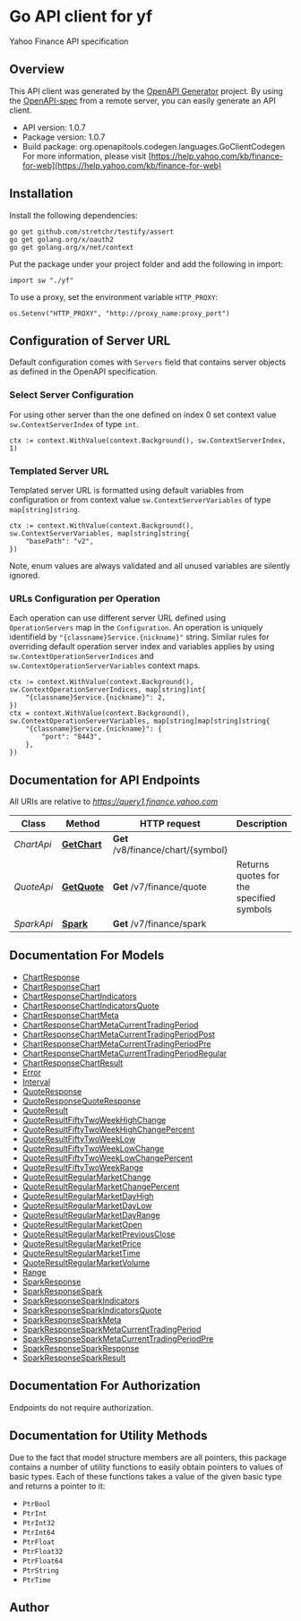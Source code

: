 # Go API client for yf

Yahoo Finance API specification

## Overview
This API client was generated by the [OpenAPI Generator](https://openapi-generator.tech) project.  By using the [OpenAPI-spec](https://www.openapis.org/) from a remote server, you can easily generate an API client.

- API version: 1.0.7
- Package version: 1.0.7
- Build package: org.openapitools.codegen.languages.GoClientCodegen
For more information, please visit [https://help.yahoo.com/kb/finance-for-web](https://help.yahoo.com/kb/finance-for-web)

## Installation

Install the following dependencies:

```shell
go get github.com/stretchr/testify/assert
go get golang.org/x/oauth2
go get golang.org/x/net/context
```

Put the package under your project folder and add the following in import:

```golang
import sw "./yf"
```

To use a proxy, set the environment variable `HTTP_PROXY`:

```golang
os.Setenv("HTTP_PROXY", "http://proxy_name:proxy_port")
```

## Configuration of Server URL

Default configuration comes with `Servers` field that contains server objects as defined in the OpenAPI specification.

### Select Server Configuration

For using other server than the one defined on index 0 set context value `sw.ContextServerIndex` of type `int`.

```golang
ctx := context.WithValue(context.Background(), sw.ContextServerIndex, 1)
```

### Templated Server URL

Templated server URL is formatted using default variables from configuration or from context value `sw.ContextServerVariables` of type `map[string]string`.

```golang
ctx := context.WithValue(context.Background(), sw.ContextServerVariables, map[string]string{
	"basePath": "v2",
})
```

Note, enum values are always validated and all unused variables are silently ignored.

### URLs Configuration per Operation

Each operation can use different server URL defined using `OperationServers` map in the `Configuration`.
An operation is uniquely identifield by `"{classname}Service.{nickname}"` string.
Similar rules for overriding default operation server index and variables applies by using `sw.ContextOperationServerIndices` and `sw.ContextOperationServerVariables` context maps.

```
ctx := context.WithValue(context.Background(), sw.ContextOperationServerIndices, map[string]int{
	"{classname}Service.{nickname}": 2,
})
ctx = context.WithValue(context.Background(), sw.ContextOperationServerVariables, map[string]map[string]string{
	"{classname}Service.{nickname}": {
		"port": "8443",
	},
})
```

## Documentation for API Endpoints

All URIs are relative to *https://query1.finance.yahoo.com*

Class | Method | HTTP request | Description
------------ | ------------- | ------------- | -------------
*ChartApi* | [**GetChart**](docs/ChartApi.md#getchart) | **Get** /v8/finance/chart/{symbol} | 
*QuoteApi* | [**GetQuote**](docs/QuoteApi.md#getquote) | **Get** /v7/finance/quote | Returns quotes for the specified symbols
*SparkApi* | [**Spark**](docs/SparkApi.md#spark) | **Get** /v7/finance/spark | 


## Documentation For Models

 - [ChartResponse](docs/ChartResponse.md)
 - [ChartResponseChart](docs/ChartResponseChart.md)
 - [ChartResponseChartIndicators](docs/ChartResponseChartIndicators.md)
 - [ChartResponseChartIndicatorsQuote](docs/ChartResponseChartIndicatorsQuote.md)
 - [ChartResponseChartMeta](docs/ChartResponseChartMeta.md)
 - [ChartResponseChartMetaCurrentTradingPeriod](docs/ChartResponseChartMetaCurrentTradingPeriod.md)
 - [ChartResponseChartMetaCurrentTradingPeriodPost](docs/ChartResponseChartMetaCurrentTradingPeriodPost.md)
 - [ChartResponseChartMetaCurrentTradingPeriodPre](docs/ChartResponseChartMetaCurrentTradingPeriodPre.md)
 - [ChartResponseChartMetaCurrentTradingPeriodRegular](docs/ChartResponseChartMetaCurrentTradingPeriodRegular.md)
 - [ChartResponseChartResult](docs/ChartResponseChartResult.md)
 - [Error](docs/Error.md)
 - [Interval](docs/Interval.md)
 - [QuoteResponse](docs/QuoteResponse.md)
 - [QuoteResponseQuoteResponse](docs/QuoteResponseQuoteResponse.md)
 - [QuoteResult](docs/QuoteResult.md)
 - [QuoteResultFiftyTwoWeekHighChange](docs/QuoteResultFiftyTwoWeekHighChange.md)
 - [QuoteResultFiftyTwoWeekHighChangePercent](docs/QuoteResultFiftyTwoWeekHighChangePercent.md)
 - [QuoteResultFiftyTwoWeekLow](docs/QuoteResultFiftyTwoWeekLow.md)
 - [QuoteResultFiftyTwoWeekLowChange](docs/QuoteResultFiftyTwoWeekLowChange.md)
 - [QuoteResultFiftyTwoWeekLowChangePercent](docs/QuoteResultFiftyTwoWeekLowChangePercent.md)
 - [QuoteResultFiftyTwoWeekRange](docs/QuoteResultFiftyTwoWeekRange.md)
 - [QuoteResultRegularMarketChange](docs/QuoteResultRegularMarketChange.md)
 - [QuoteResultRegularMarketChangePercent](docs/QuoteResultRegularMarketChangePercent.md)
 - [QuoteResultRegularMarketDayHigh](docs/QuoteResultRegularMarketDayHigh.md)
 - [QuoteResultRegularMarketDayLow](docs/QuoteResultRegularMarketDayLow.md)
 - [QuoteResultRegularMarketDayRange](docs/QuoteResultRegularMarketDayRange.md)
 - [QuoteResultRegularMarketOpen](docs/QuoteResultRegularMarketOpen.md)
 - [QuoteResultRegularMarketPreviousClose](docs/QuoteResultRegularMarketPreviousClose.md)
 - [QuoteResultRegularMarketPrice](docs/QuoteResultRegularMarketPrice.md)
 - [QuoteResultRegularMarketTime](docs/QuoteResultRegularMarketTime.md)
 - [QuoteResultRegularMarketVolume](docs/QuoteResultRegularMarketVolume.md)
 - [Range](docs/Range.md)
 - [SparkResponse](docs/SparkResponse.md)
 - [SparkResponseSpark](docs/SparkResponseSpark.md)
 - [SparkResponseSparkIndicators](docs/SparkResponseSparkIndicators.md)
 - [SparkResponseSparkIndicatorsQuote](docs/SparkResponseSparkIndicatorsQuote.md)
 - [SparkResponseSparkMeta](docs/SparkResponseSparkMeta.md)
 - [SparkResponseSparkMetaCurrentTradingPeriod](docs/SparkResponseSparkMetaCurrentTradingPeriod.md)
 - [SparkResponseSparkMetaCurrentTradingPeriodPre](docs/SparkResponseSparkMetaCurrentTradingPeriodPre.md)
 - [SparkResponseSparkResponse](docs/SparkResponseSparkResponse.md)
 - [SparkResponseSparkResult](docs/SparkResponseSparkResult.md)


## Documentation For Authorization

 Endpoints do not require authorization.


## Documentation for Utility Methods

Due to the fact that model structure members are all pointers, this package contains
a number of utility functions to easily obtain pointers to values of basic types.
Each of these functions takes a value of the given basic type and returns a pointer to it:

* `PtrBool`
* `PtrInt`
* `PtrInt32`
* `PtrInt64`
* `PtrFloat`
* `PtrFloat32`
* `PtrFloat64`
* `PtrString`
* `PtrTime`

## Author




